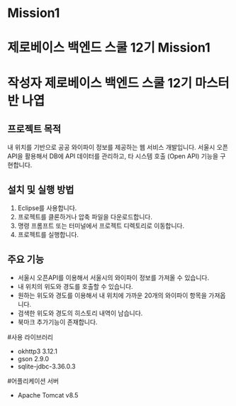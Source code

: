 # Mission1

# 제로베이스 백엔드 스쿨 12기 Mission1

# 작성자 제로베이스 백엔드 스쿨 12기 마스터반 나엽


## 프로젝트 목적

내 위치를 기반으로 공공 와이파이 정보를 제공하는 웹 서비스 개발입니다.
서울시 오픈API을 활용해서 DB에 API 데이터를 관리하고, 타 시스템 호출 (Open API) 기능을 구현합니다.


## 설치 및 실행 방법

1. Eclipse를 사용합니다.
2. 프로젝트를 클론하거나 압축 파일을 다운로드합니다.
3. 명령 프롬프트 또는 터미널에서 프로젝트 디렉토리로 이동합니다.
4. 프로젝트를 실행합니다.


## 주요 기능

- 서울시 오픈API를 이용해서 서울시의 와이파이 정보를 가져올 수 있습니다.
- 내 위치의 위도와 경도를 호출할 수 있습니다.
- 원하는 위도와 경도를 이용해서 내 위치에 가까운 20개의 와이파이 항목을 가져옵니다.
- 검색한 위도와 경도의 히스토리 내역이 남습니다.
- 북마크 추가기능이 존재합니다.


#사용 라이브러리

- okhttp3 3.12.1
- gson 2.9.0
- sqlite-jdbc-3.36.0.3


#어플리케이션 서버
- Apache Tomcat v8.5

